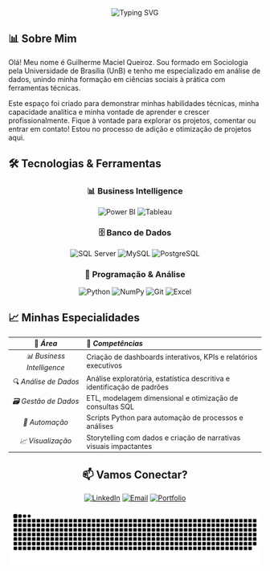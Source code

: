 


<div align="center">
  <img src="https://readme-typing-svg.herokuapp.com?font=Fira+Code&size=22&duration=3000&pause=1000&color=00CED1&center=true&vCenter=true&width=435&lines=Analista+de+Dados;Power+BI+%7C+SQL+%7C+Python;Transformando+dados+em+insights" alt="Typing SVG" />
</div>

## 📊 Sobre Mim

 Olá! Meu nome é Guilherme Maciel Queiroz. Sou formado em Sociologia pela Universidade de Brasília (UnB) e tenho me especializado em análise de dados, unindo minha formação em ciências sociais à prática com ferramentas técnicas.

Este espaço foi criado para demonstrar minhas habilidades técnicas, minha capacidade analítica e minha vontade de aprender e crescer profissionalmente. Fique à vontade para explorar os projetos, comentar ou entrar em contato! Estou no processo de adição e otimização de projetos aqui. 


## 🛠 Tecnologias & Ferramentas

<div align="center">

### 📊 Business Intelligence
![Power BI](https://img.shields.io/badge/Power%20BI-F2C811?style=for-the-badge&logo=powerbi&logoColor=black)
![Tableau](https://img.shields.io/badge/Tableau-E97627?style=for-the-badge&logo=tableau&logoColor=white)

### 🗄 Banco de Dados
![SQL Server](https://img.shields.io/badge/SQL%20Server-CC2927?style=for-the-badge&logo=microsoft-sql-server&logoColor=white)
![MySQL](https://img.shields.io/badge/MySQL-00758F?style=for-the-badge&logo=mysql&logoColor=white)
![PostgreSQL](https://img.shields.io/badge/PostgreSQL-316192?style=for-the-badge&logo=postgresql&logoColor=white)

### 🐍 Programação & Análise
![Python](https://img.shields.io/badge/Python-3776AB?style=for-the-badge&logo=python&logoColor=white)
![NumPy](https://img.shields.io/badge/NumPy-013243?style=for-the-badge&logo=numpy&logoColor=white)
![Git](https://img.shields.io/badge/Git-F05032?style=for-the-badge&logo=git&logoColor=white)
![Excel](https://img.shields.io/badge/Microsoft%20Excel-217346?style=for-the-badge&logo=microsoft-excel&logoColor=white)

</div>

## 📈 Minhas Especialidades

<div align="center">

| 🎯 *Área* | 💼 *Competências* |
|:---:|:---|
| *📊 Business Intelligence* | Criação de dashboards interativos, KPIs e relatórios executivos |
| *🔍 Análise de Dados* | Análise exploratória, estatística descritiva e identificação de padrões |
| *🗃 Gestão de Dados* | ETL, modelagem dimensional e otimização de consultas SQL |
| *🐍 Automação* | Scripts Python para automação de processos e análises |
| *📈 Visualização* | Storytelling com dados e criação de narrativas visuais impactantes |

## 📫 Vamos Conectar?

<div align="center">

[![LinkedIn](https://img.shields.io/badge/LinkedIn-0077B5?style=for-the-badge&logo=linkedin&logoColor=white)](https://linkedin.com/in/guilhermemacielqueiroz)
[![Email](https://img.shields.io/badge/Email-D14836?style=for-the-badge&logo=gmail&logoColor=white)](mailto:guilherme.maciel@email.com)
[![Portfolio](https://img.shields.io/badge/Portfolio-00CED1?style=for-the-badge&logo=google-chrome&logoColor=white)](https://seuportfolio.com)

</div>

<div align="center">
  <img src="https://raw.githubusercontent.com/platane/snk/output/github-contribution-grid-snake-dark.svg" alt="Snake animation" />
</div>


<!---
Gmqueiroz/Gmqueiroz is a ✨ special ✨ repository because its `README.md` (this file) appears on your GitHub profile.
You can click the Preview link to take a look at your changes.
--->
